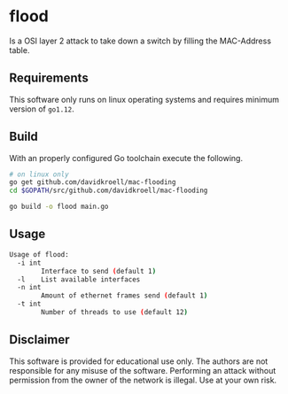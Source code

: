 # flood
Is a OSI layer 2 attack to take down a switch by filling the MAC-Address table.

## Requirements
This software only runs on linux operating systems and requires minimum version of `go1.12`.

## Build
With an properly configured Go toolchain execute the following.

```bash
# on linux only
go get github.com/davidkroell/mac-flooding
cd $GOPATH/src/github.com/davidkroell/mac-flooding

go build -o flood main.go
```

## Usage
```bash
Usage of flood:
  -i int
    	Interface to send (default 1)
  -l	List available interfaces
  -n int
    	Amount of ethernet frames send (default 1)
  -t int
    	Number of threads to use (default 12)

```

## Disclaimer
This software is provided for educational use only.
The authors are not responsible for any misuse of the software.
Performing an attack without permission from the owner of the network is illegal.
Use at your own risk.
